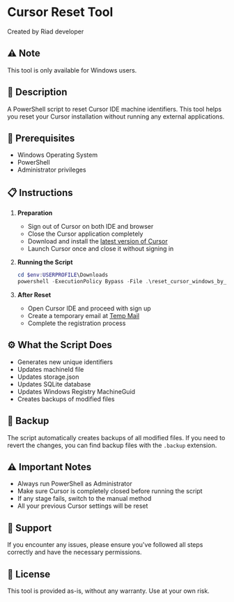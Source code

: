 # Cursor Reset Tool
Created by Riad developer

## ⚠️ Note
This tool is only available for Windows users.

## 📝 Description
A PowerShell script to reset Cursor IDE machine identifiers. This tool helps you reset your Cursor installation without running any external applications.

## 🚀 Prerequisites
- Windows Operating System
- PowerShell
- Administrator privileges

## 📋 Instructions

1. **Preparation**
   - Sign out of Cursor on both IDE and browser
   - Close the Cursor application completely
   - Download and install the [latest version of Cursor](https://www.cursor.com/downloads)
   - Launch Cursor once and close it without signing in

2. **Running the Script**
   ```powershell
   cd $env:USERPROFILE\Downloads
   powershell -ExecutionPolicy Bypass -File .\reset_cursor_windows_by_Riad_developer.ps1
   ```

3. **After Reset**
   - Open Cursor IDE and proceed with sign up
   - Create a temporary email at [Temp Mail](https://mailticking.com/)
   - Complete the registration process

## ⚙️ What the Script Does
- Generates new unique identifiers
- Updates machineId file
- Updates storage.json
- Updates SQLite database
- Updates Windows Registry MachineGuid
- Creates backups of modified files

## 🔄 Backup
The script automatically creates backups of all modified files. If you need to revert the changes, you can find backup files with the `.backup` extension.

## ⚠️ Important Notes
- Always run PowerShell as Administrator
- Make sure Cursor is completely closed before running the script
- If any stage fails, switch to the manual method
- All your previous Cursor settings will be reset

## 🤝 Support
If you encounter any issues, please ensure you've followed all steps correctly and have the necessary permissions.

## 📜 License
This tool is provided as-is, without any warranty. Use at your own risk. 